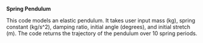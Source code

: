<b>Spring Pendulum</b>

This code models an elastic pendulum. It takes user input mass (kg), spring constant (kg/s^2), damping ratio, initial angle (degrees), and initial stretch (m). The code returns the trajectory of the pendulum over 10 spring periods.
